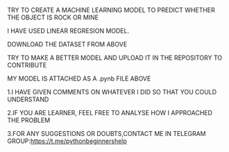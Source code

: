 TRY TO CREATE A MACHINE LEARNING MODEL TO PREDICT WHETHER THE OBJECT IS ROCK OR MINE

I HAVE USED LINEAR REGRESION MODEL.

DOWNLOAD THE DATASET FROM ABOVE

TRY TO MAKE A BETTER MODEL AND UPLOAD IT IN THE REPOSITORY TO CONTRIBUTE

MY MODEL IS ATTACHED AS A .pynb FILE ABOVE

1.I HAVE GIVEN COMMENTS ON WHATEVER I DID SO THAT YOU COULD UNDERSTAND

2.IF YOU ARE LEARNER, FEEL FREE TO ANALYSE HOW I APPROACHED THE PROBLEM

3.FOR ANY SUGGESTIONS OR DOUBTS,CONTACT ME IN TELEGRAM GROUP:https://t.me/pythonbeginnershelp
        
